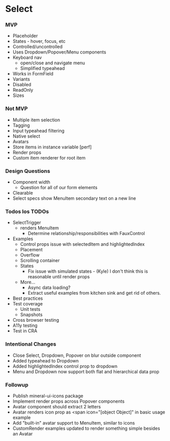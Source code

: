 # Select

### MVP

* Placeholder
* States - hover, focus, etc
* Controlled/uncontrolled
* Uses Dropdown/Popover/Menu components
* Keyboard nav
  * open/close and navigate menu
  * Simplified typeahead
* Works in FormField
* Variants
* Disabled
* ReadOnly
* Sizes


### Not MVP

* Multiple item selection
* Tagging
* Input typeahead filtering
* Native select
* Avatars
* Store items in instance variable [perf]
* Render props
* Custom item renderer for root item


### Design Questions

* Component width
  * Question for all of our form elements
* Clearable
* Select specs show MenuItem secondary text on a new line


### Todos los TODOs

* SelectTrigger
  * renders MenuItem
    * Determine relationship/responsibilities with FauxControl
* Examples
  * Control props issue with selectedItem and highlightedIndex
  * Placement
  * Overflow
  * Scrolling container
  * States
    * Fix issue with simulated states - (Kyle) I don't think this is reasonable until render props
  * More...
    * Async data loading?
    * Extract useful examples from kitchen sink and get rid of others.
* Best practices
* Test coverage
  * Unit tests
  * Snapshots
* Cross browser testing
* A11y testing
* Test in CRA


### Intentional Changes

* Close Select, Dropdown, Popover on blur outside component
* Added typeahead to Dropdown
* Added highlightedIndex control prop to dropdown
* Menu and Dropdown now support both flat and hierarchical data prop

### Followup

* Publish mineral-ui-icons package
* Implement render props across Popover components
* Avatar component should extract 2 letters
* Avatar renders icon prop as <span icon="[object Object]" in basic usage example
* Add "built-in" avatar support to MenuItem, similar to icons
* CustomRender examples updated to render something simple besides an Avatar
